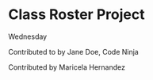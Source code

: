 # Class Roster Project

Wednesday

Contributed to by Jane Doe, Code Ninja

Contributed by Maricela Hernandez
